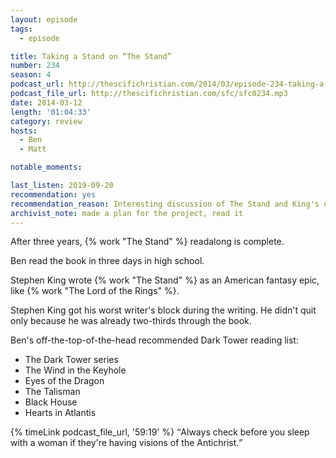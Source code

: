 ```yaml
---
layout: episode
tags:
  - episode

title: Taking a Stand on “The Stand”
number: 234
season: 4
podcast_url: http://thescifichristian.com/2014/03/episode-234-taking-a-stand-on-the-stand/
podcast_file_url: http://thescifichristian.com/sfc/sfc0234.mp3
date: 2014-03-12
length: '01:04:33'
category: review
hosts:
  - Ben
  - Matt

notable_moments:

last_listen: 2019-09-20
recommendation: yes
recommendation_reason: Interesting discussion of The Stand and King's oeuvre in general
archivist_note: made a plan for the project, read it 
---
```

After three years, {% work "The Stand" %} readalong is complete.

Ben read the book in three days in high school.

Stephen King wrote {% work "The Stand" %} as an American fantasy epic, like {% work "The Lord of the Rings" %}.

Stephen King got his worst writer's block during the writing. He didn't quit only because he was already two-thirds through the book.

Ben's off-the-top-of-the-head recommended Dark Tower reading list:
- The Dark Tower series
- The Wind in the Keyhole
- Eyes of the Dragon
- The Talisman
- Black House
- Hearts in Atlantis

<div class="quote">
  {% timeLink podcast_file_url, '59:19' %}
  <q class="ben">Always check before you sleep with a woman if they're having visions of the Antichrist.</q>
</div>